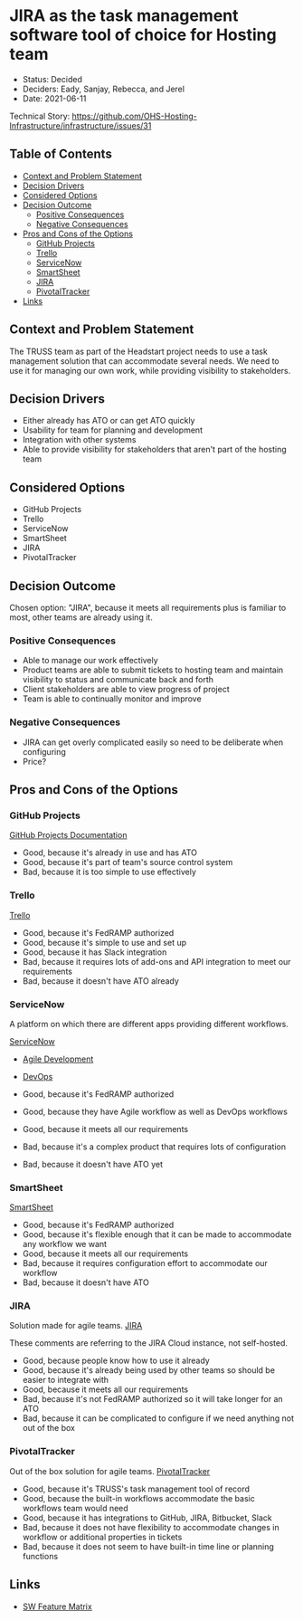 # JIRA as the task management software tool of choice for Hosting team
<!-- Source: https://raw.githubusercontent.com/adr/madr/master/template/template.md -->

* Status: Decided
* Deciders: Eady, Sanjay, Rebecca, and Jerel
* Date: 2021-06-11 <!-- optional -->

Technical Story: https://github.com/OHS-Hosting-Infrastructure/infrastructure/issues/31

## Table of Contents

<!-- toc -->

* [Context and Problem Statement](#context-and-problem-statement)
* [Decision Drivers](#decision-drivers-)
* [Considered Options](#considered-options)
* [Decision Outcome](#decision-outcome)
  * [Positive Consequences](#positive-consequences-)
  * [Negative Consequences](#negative-consequences-)
* [Pros and Cons of the Options](#pros-and-cons-of-the-options-)
  * [GitHub Projects](#github-projects)
  * [Trello](#trello)
  * [ServiceNow](#servicenow)
  * [SmartSheet](#smartsheet)
  * [JIRA](#jira)
  * [PivotalTracker](#pivotaltracker)
* [Links](#links-)

<!-- Regenerate with "pre-commit run -a markdown-toc" -->

<!-- tocstop -->

## Context and Problem Statement

The TRUSS team as part of the Headstart project needs to use a task management solution that can accommodate several needs. We need to use it for managing our own work, while providing visibility to stakeholders.

## Decision Drivers <!-- optional -->

* Either already has ATO or can get ATO quickly
* Usability for team for planning and development
* Integration with other systems
* Able to provide visibility for stakeholders that aren't part of the hosting team

## Considered Options

* GitHub Projects
* Trello
* ServiceNow
* SmartSheet
* JIRA
* PivotalTracker

## Decision Outcome

Chosen option: "JIRA", because it meets all requirements plus is familiar to most, other teams are already using it.

### Positive Consequences <!-- optional -->

* Able to manage our work effectively
* Product teams are able to submit tickets to hosting team and maintain visibility to status and communicate back and forth
* Client stakeholders are able to view progress of project
* Team is able to continually monitor and improve

### Negative Consequences <!-- optional -->

* JIRA can get overly complicated easily so need to be deliberate when configuring
* Price?

## Pros and Cons of the Options <!-- optional -->

### GitHub Projects

[GitHub Projects Documentation](https://docs.github.com/en/issues/organizing-your-work-with-project-boards)

* Good, because it's already in use and has ATO
* Good, because it's part of team's source control system
* Bad, because it is too simple to use effectively

### Trello

[Trello](https://trello.com/home)

* Good, because it's FedRAMP authorized
* Good, because it's simple to use and set up
* Good, because it has Slack integration
* Bad, because it requires lots of add-ons and API integration to meet our requirements
* Bad, because it doesn't have ATO already

### ServiceNow

A platform on which there are different apps providing different workflows.

[ServiceNow](https://www.servicenow.com/)
* [Agile Development](https://www.servicenow.com/products/agile-development.html)
* [DevOps](https://www.servicenow.com/products/devops.html)

* Good, because it's FedRAMP authorized
* Good, because they have Agile workflow as well as DevOps workflows
* Good, because it meets all our requirements
* Bad, because it's a complex product that requires lots of configuration
* Bad, because it doesn't have ATO yet

### SmartSheet

[SmartSheet](https://www.smartsheet.com/)

* Good, because it's FedRAMP authorized
* Good, because it's flexible enough that it can be made to accommodate any workflow we want
* Good, because it meets all our requirements
* Bad, because it requires configuration effort to accommodate our workflow
* Bad, because it doesn't have ATO

### JIRA

Solution made for agile teams. [JIRA](https://www.atlassian.com/software/jira)

These comments are referring to the JIRA Cloud instance, not self-hosted.

* Good, because people know how to use it already
* Good, because it's already being used by other teams so should be easier to integrate with
* Good, because it meets all our requirements
* Bad, because it's not FedRAMP authorized so it will take longer for an ATO
* Bad, because it can be complicated to configure if we need anything not out of the box

### PivotalTracker

Out of the box solution for agile teams. [PivotalTracker](https://www.pivotaltracker.com/)

* Good, because it's TRUSS's task management tool of record
* Good, because the built-in workflows accommodate the basic workflows team would need
* Good, because it has integrations to GitHub, JIRA, Bitbucket, Slack
* Bad, because it does not have flexibility to accommodate changes in workflow or additional properties in tickets
* Bad, because it does not seem to have built-in time line or planning functions

## Links <!-- optional -->

* [SW Feature Matrix](https://docs.google.com/spreadsheets/d/19Tv-CcI9svw0OBFES4NbV76Tjr1eTWDntfK-KLKW4x4/edit?usp=sharing)
